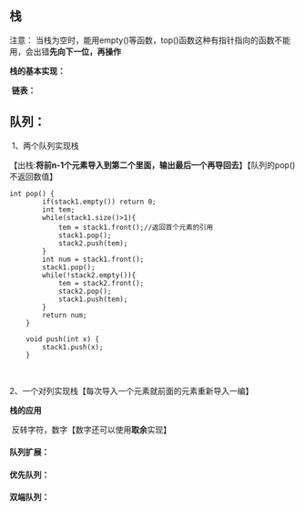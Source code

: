 ## **栈**

注意： 当栈为空时，能用empty()等函数，top()函数这种有指针指向的函数不能用，会出错**先向下一位，再操作**

**栈的基本实现：**

​	**链表：**







## **队列：**

​			1、两个队列实现栈

【出栈:**将前n-1个元素导入到第二个里面，输出最后一个再导回去**】【队列的pop()不返回数值】

```
int pop() {
        if(stack1.empty()) return 0;
        int tem;
        while(stack1.size()>1){
            tem = stack1.front();//返回首个元素的引用
            stack1.pop();
            stack2.push(tem);
        }
        int num = stack1.front();
        stack1.pop();
        while(!stack2.empty()){
            tem = stack2.front();
            stack2.pop();
            stack1.push(tem);    
        }
        return num;
    }
    
    void push(int x) {
        stack1.push(x);
    }
```

​			

2、一个对列实现栈【每次导入一个元素就前面的元素重新导入一编】

**栈的应用**

​		反转字符，数字【数字还可以使用**取余**实现】



#### **队列扩展：**

#### **优先队列**：





#### **双端队列**：